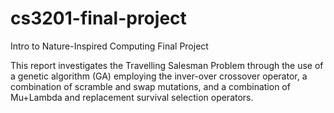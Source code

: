 # cs3201-final-project
Intro to Nature-Inspired Computing Final Project

This report investigates the Travelling Salesman Problem through 
the use of a genetic algorithm (GA) employing the inver-over 
crossover operator, a combination of scramble and swap mutations, 
and a combination of Mu+Lambda and replacement survival 
selection operators.